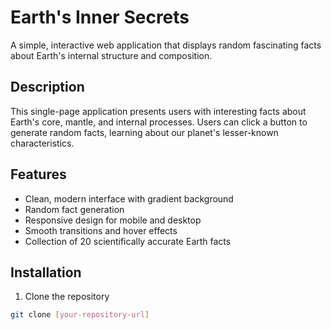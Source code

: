 # Earth's Inner Secrets

A simple, interactive web application that displays random fascinating facts about Earth's internal structure and composition.

## Description

This single-page application presents users with interesting facts about Earth's core, mantle, and internal processes. Users can click a button to generate random facts, learning about our planet's lesser-known characteristics.

## Features

- Clean, modern interface with gradient background
- Random fact generation
- Responsive design for mobile and desktop
- Smooth transitions and hover effects
- Collection of 20 scientifically accurate Earth facts

## Installation

1. Clone the repository
```bash
git clone [your-repository-url]


